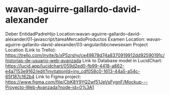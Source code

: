 # wavan-aguirre-gallardo-david-alexander
Deber EntidadPadreHijo Location:wavan-aguirre-gallardo-david-alexander/01-javascript/tareaMercadoProductos
Examen Location: wavan-aguirre-gallardo-david-alexander/03-angular/bbcnewsexam
Project Location (Link to Trello): https://trello.com/invite/b/xP5zrshy/ce49878d74a8370919912dd92590191c/historias-de-usuario-web-avanzada
Link to Database model in LucidChart: https://lucid.app/lucidchart/059d2ed0-fb99-4418-a862-e4a7153e9162/edit?invitationId=inv_cdf058c0-1613-44a5-a54c-65f187c162b4
Link to Figma project: https://www.figma.com/file/CbK8Y9YQ2wf51JeVsFygnF/Mockup---Proyecto-Web-Avanzada?node-id=0%3A1

